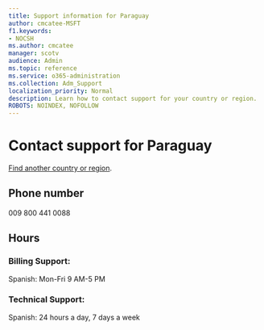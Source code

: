 ```yaml
---                                
title: Support information for Paraguay
author: cmcatee-MSFT
f1.keywords:
- NOCSH
ms.author: cmcatee
manager: scotv
audience: Admin
ms.topic: reference
ms.service: o365-administration
ms.collection: Adm_Support
localization_priority: Normal
description: Learn how to contact support for your country or region.
ROBOTS: NOINDEX, NOFOLLOW
---
```


# Contact support for Paraguay

[Find another country or region](../../business-video/get-help-support.md).

## Phone number
009 800 441 0088

## Hours
### Billing Support:

Spanish: Mon-Fri 9 AM-5 PM

### Technical Support:

Spanish: 24 hours a day, 7 days a week
